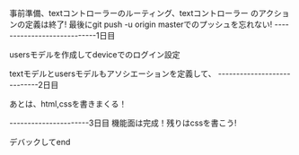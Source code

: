 事前準備、textコントローラーのルーティング、textコントローラー
のアクションの定義は終了!
最後にgit push -u origin masterでのプッシュを忘れない!
----------------------------1日目

usersモデルを作成してdeviceでのログイン設定

textモデルとusersモデルもアソシエーションを定義して、
----------------------------2日目

あとは、html,cssを書きまくる！

----------------------3日目
機能面は完成！残りはcssを書こう!

デバックしてend



